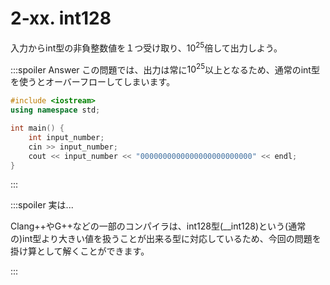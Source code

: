 # 2-xx. int128

入力からint型の非負整数値を１つ受け取り、$10^{25}$倍して出力しよう。

:::spoiler Answer
この問題では、出力は常に$10^{25}$以上となるため、通常のint型を使うとオーバーフローしてしまいます。

```cpp
#include <iostream>
using namespace std;

int main() {
    int input_number;
    cin >> input_number;
    cout << input_number << "0000000000000000000000000" << endl;
}
```

:::

:::spoiler 実は...

Clang++やG++などの一部のコンパイラは、int128型\(__int128)という\(通常の)int型より大きい値を扱うことが出来る型に対応しているため、今回の問題を掛け算として解くことができます。

:::
